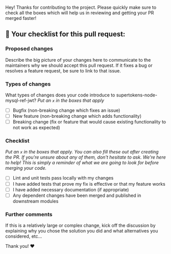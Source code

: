 Hey! Thanks for contributing to the project. Please quickly make sure to check all the boxes which will help us in reviewing and getting your PR merged faster!

## :rotating_light: Your checklist for this pull request:
### Proposed changes

Describe the big picture of your changes here to communicate to the maintainers why we should accept this pull request. If it fixes a bug or resolves a feature request, be sure to link to that issue.

### Types of changes

What types of changes does your code introduce to supertokens-node-mysql-ref-jwt?
_Put an `x` in the boxes that apply_

- [ ] Bugfix (non-breaking change which fixes an issue)
- [ ] New feature (non-breaking change which adds functionality)
- [ ] Breaking change (fix or feature that would cause existing functionality to not work as expected)

### Checklist

_Put an `x` in the boxes that apply. You can also fill these out after creating the PR. If you're unsure about any of them, don't hesitate to ask. We're here to help! This is simply a reminder of what we are going to look for before merging your code._

- [ ] Lint and unit tests pass locally with my changes
- [ ] I have added tests that prove my fix is effective or that my feature works
- [ ] I have added necessary documentation (if appropriate)
- [ ] Any dependent changes have been merged and published in downstream modules

### Further comments

If this is a relatively large or complex change, kick off the discussion by explaining why you chose the solution you did and what alternatives you considered, etc...


Thank you! :heart:
